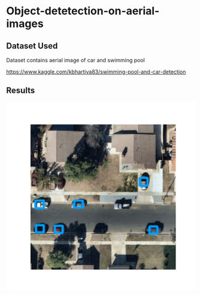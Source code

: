 # Object-detetection-on-aerial-images

## Dataset Used

Dataset contains aerial image of car and swimming pool

https://www.kaggle.com/kbhartiya83/swimming-pool-and-car-detection

## Results

<img src="https://github.com/theAyushAT/small-projects/blob/main/Object-detetection-on-aerial-images/Result_images/aerial_image1.jpeg">

